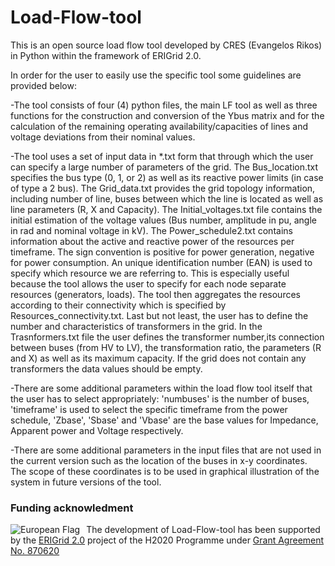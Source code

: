 # Load-Flow-tool

This is an open source load flow tool developed by CRES (Evangelos Rikos) in Python within the framework of ERIGrid 2.0.

In order for the user to easily use the specific tool some guidelines are provided below:

-The tool consists of four (4) python files, the main LF tool as well as three functions for the construction and conversion of the Ybus matrix and for the calculation of the remaining operating availability/capacities of lines and voltage deviations from their nominal values.

-The tool uses a set of input data in *.txt form that through which the user can specify a large number of parameters of the grid. The Bus_location.txt specifies the bus type (0, 1, or 2) as well as its reactive power limits (in case of type a 2 bus). The Grid_data.txt provides the grid topology information, including number of line, buses between which the line is located as well as line parameters (R, X and Capacity). The Initial_voltages.txt file contains the initial estimation of the voltage values (Bus number, amplitude in pu, angle in rad and nominal voltage in kV). The Power_schedule2.txt contains information about the active and reactive power of the resources per timeframe. The sign convention is positive for power generation, negative for power consumption. An unique identification number (EAN) is used to specify which resource we are referring to. This is especially useful because the tool allows the user to specify for each node separate resources (generators, loads). The tool then aggregates the resources according to their connectivity which is specified by Resources_connectivity.txt. Last but not least, the user has to define the number and characteristics of transformers in the grid. In the Trasnformers.txt file the user defines the transformer number,its connection between buses (from HV to LV), the transformation ratio, the parameters (R and X) as well as its maximum capacity. If the grid does not contain any transformers the data values should be empty.

-There are some additional parameters within the load flow tool itself that the user has to select appropriately: 'numbuses' is the number of buses, 'timeframe' is used to select the specific timeframe from the power schedule, 'Zbase', 'Sbase' and 'Vbase' are the base values for Impedance, Apparent power and Voltage respectively. 

-There are some additional parameters in the input files that are not used in the current version such as the location of the buses in x-y coordinates. The scope of these coordinates is to be used in graphical illustration of the system in future versions of the tool.   

### Funding acknowledment

<img alt="European Flag" src="https://erigrid2.eu/wp-content/uploads/2020/03/europa_flag_low.jpg" align="left" style="margin-right: 10px"/> The development of Load-Flow-tool has been supported by the [ERIGrid 2.0](https://erigrid2.eu) project of the H2020 Programme under [Grant Agreement No. 870620](https://cordis.europa.eu/project/id/870620)
